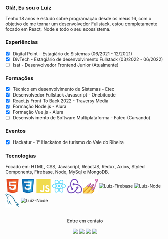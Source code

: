 ### Olá!, Eu sou o Luiz
Tenho 18 anos e estudo sobre programação desde os meus 16, com o objetivo de me tornar um desenvolvedor Fullstack, estou completamente focado em React, Node e todo o seu ecossistema.

### Experiências
- [x] Digital Point - Estagiário de Sistemas (06/2021 - 12/2021)
- [x] DivTech - Estagiário de desenvolvimento Fullstack (03/2022 - 06/2022)
- [ ] Isat - Desenvolvedor Frontend Junior (Atualmente)

### Formações
- [x] Técnico em desenvolvimento de Sistemas - Etec
- [x] Desenvolvedor Fullstack Javascript - Onebitcode
- [x] React.js Front To Back 2022 - Traversy Media
- [x] Formação Node.js - Alura
- [x] Formação Vue.js - Alura
- [ ] Desenvolvimento de Software Multiplataforma - Fatec (Cursando)

### Eventos
- [x] Hackatur - 1° Hackaton de turismo do Vale do Ribeira
     
### Tecnologias

Focado em: HTML, CSS, Javascript, ReactJS, Redux, Axios, Styled Components, Firebase, Node, MySql e MongoDB.
<div style="display: inline_block">
  <img align="center" alt="Luiz-HTML" height="45" src="https://raw.githubusercontent.com/devicons/devicon/master/icons/html5/html5-original.svg">
  <img align="center" alt="Luiz-CSS" height="45" src="https://raw.githubusercontent.com/devicons/devicon/master/icons/css3/css3-original.svg">
  <img align="center" alt="Luiz-Js" height="45" src="https://raw.githubusercontent.com/devicons/devicon/master/icons/javascript/javascript-plain.svg">
  <img align="center" alt="Luiz-React" height="45" src="https://raw.githubusercontent.com/devicons/devicon/master/icons/react/react-original.svg">
  <img align="center" alt="Luiz-Redux" height="45" src="./redux.svg">
  <img align="center" alt="Luiz-Styled" height="45" src="./styled.png">
  <img align="center" alt="Luiz-Firebase" height="45" src="https://cdn.jsdelivr.net/gh/devicons/devicon/icons/firebase/firebase-plain.svg" />
  <img align="center" alt="Luiz-Node" height="45" src="https://cdn.jsdelivr.net/gh/devicons/devicon/icons/nodejs/nodejs-plain.svg" />   
  <img align="center" alt="Luiz-mysql" height="45" src="https://raw.githubusercontent.com/devicons/devicon/master/icons/mysql/mysql-plain.svg">
  <img align="center" alt="Luiz-Node" height="45" src="https://cdn.jsdelivr.net/gh/devicons/devicon/icons/mongodb/mongodb-plain.svg" />
</div>


     
     
</div>
   <br><br>
   <div align='center'>Entre em contato</div>
   <br>
<div align='center'> 
  <a href="https://luizlopes12.vercel.app/" target="_blank"><img src="https://img.shields.io/badge/-Portfolio-%23E4405F?style=for-the-badge&logo=riotgames&logoColor=white" target="_blank"></a> 
  <a href="./Luiz_Lopes.pdf" download='Luiz_Lopes.pdf' type='application/pdf'><img src="https://img.shields.io/badge/Curriculo-%23000000.svg?style=for-the-badge&logo=wikipedia&logoColor=white" target="_blank"></a> 
  <a href="https://www.linkedin.com/in/luiz-lopes-30b512218/" target="_blank"><img src="https://img.shields.io/badge/-LinkedIn-%230077B5?style=for-the-badge&logo=linkedin&logoColor=white" target="_blank"></a> 
  <a href="https://twitter.com/Luizlopes24" target="_blank"><img src="https://img.shields.io/badge/-Twitter-%230077B5?style=for-the-badge&logo=twitter&logoColor=white" target="_blank"></a> 
  
</div>
